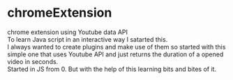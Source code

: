 # chromeExtension
chrome extension using Youtube data API
<br>
To learn Java script in an interactive way I satarted this.<br>
I always wanted to create plugins and make use of them so started with this simple one that uses Youtube API and just returns the duration of a opened video in seconds.<br>
Started in JS from 0. But with the help of this learning bits and bites of it.<br>
